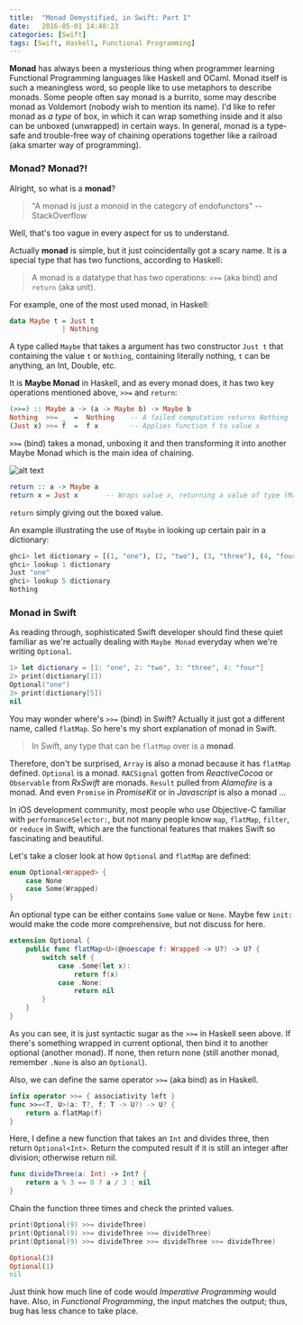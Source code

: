 ```yaml
---
title:  "Monad Demystified, in Swift: Part I"
date:   2016-05-01 14:48:23
categories: [Swift]
tags: [Swift, Haskell, Functional Programming]
---
```

**Monad** has always been a mysterious thing when programmer learning Functional Programming languages like Haskell and OCaml. Monad itself is such a meaningless word, so people like to use metaphors to describe monads. Some people often say monad is a burrito, some may describe monad as Voldemort (nobody wish to mention its name). I'd like to refer monad as *a type* of box, in which it can wrap something inside and it also can be unboxed (unwrapped) in certain ways. In general, monad is a type-safe and trouble-free way of chaining operations together like a railroad (aka smarter way of programming).

### Monad? Monad?!
Alright, so what is a **monad**?

> "A monad is just a monoid in the category of endofunctors" --StackOverflow

Well, that's too vague in every aspect for us to understand.

Actually **monad** is simple, but it just coincidentally got a scary name. It is a special type that has two functions, according to Haskell:

> A monad is a datatype that has two operations: `>>=` (aka bind) and `return` (aka unit).

For example, one of the most used monad, in Haskell:

```haskell
data Maybe t = Just t
             | Nothing
```
A type called `Maybe` that takes a argument has two constructor `Just t` that containing the value `t` or `Nothing`, containing literally nothing, `t` can be anything, an Int, Double, etc.

It is **Maybe Monad** in Haskell, and as every monad does, it has two key operations mentioned above, `>>=` and `return`:

```haskell
(>>=) :: Maybe a -> (a -> Maybe b) -> Maybe b
Nothing  >>= _  =  Nothing    -- A failed computation returns Nothing
(Just x) >>= f  =  f x        -- Applies function f to value x
```
`>>=` (bind) takes a monad, unboxing it and then transforming it into another Maybe Monad which is the main idea of chaining.

![alt text][monad_bind_img]

```haskell
return :: a -> Maybe a
return x = Just x       -- Wraps value x, returning a value of type (Maybe a)
```
`return` simply giving out the boxed value.

An example illustrating the use of `Maybe` in looking up certain pair in a dictionary:

```python
ghci> let dictionary = [(1, "one"), (2, "two"), (3, "three"), (4, "four")]
ghci> lookup 1 dictionary
Just "one"
ghci> lookup 5 dictionary
Nothing
```

### Monad in Swift

As reading through, sophisticated Swift developer should find these quiet familiar as we're actually dealing with `Maybe Monad` everyday when we're writing `Optional`.

```swift
1> let dictionary = [1: "one", 2: "two", 3: "three", 4: "four"]
2> print(dictionary[1])
Optional("one")
3> print(dictionary[5])
nil
```

You may wonder where's `>>=` (bind) in Swift? Actually it just got a different name, called `flatMap`. So here's my short explanation of monad in Swift.

> In Swift, any type that can be `flatMap` over is a **monad**.

Therefore, don't be surprised, `Array` is also a monad because it has `flatMap` defined. `Optional` is a monad. `RACSignal` gotten from *ReactiveCocoa* or `Observable` from *RxSwift* are monads. `Result` pulled from *Alamofire* is a monad. And even `Promise` in *PromiseKit* or in *Javascript* is also a monad ...

In iOS development community, most people who use Objective-C familiar with `performanceSelector:`, but not many people know `map`, `flatMap`, `filter`, or `reduce` in Swift, which are the functional features that makes Swift so fascinating and beautiful.

Let's take a closer look at how `Optional` and `flatMap` are defined:

```swift
enum Optional<Wrapped> {
    case None
    case Some(Wrapped)
}
```
An optional type can be either contains `Some` value or `None`. Maybe few `init:` would make the code more comprehensive, but not discuss for here.

```swift
extension Optional {
    public func flatMap<U>(@noescape f: Wrapped -> U?) -> U? {
        switch self {
            case .Some(let x):
                return f(x)
            case .None:
                return nil
        }
    }
}
```
As you can see, it is just syntactic sugar as the `>>=` in Haskell seen above. If there's something wrapped in current optional, then bind it to another optional (another monad). If none, then return none (still another monad, remember `.None` is also an `Optional`).

Also, we can define the same operator `>>=` (aka bind) as in Haskell.

```swift
infix operator >>= { associativity left }
func >>=<T, U>(a: T?, f: T -> U?) -> U? {
    return a.flatMap(f)
}
```
Here, I define a new function that takes an `Int` and divides three, then return `Optional<Int>`. Return the computed result if it is still an integer after division; otherwise return nil.

```swift
func divideThree(a: Int) -> Int? {
    return a % 3 == 0 ? a / 3 : nil
}
```

Chain the function three times and check the printed values.

```swift
print(Optional(9) >>= divideThree)
print(Optional(9) >>= divideThree >>= divideThree)
print(Optional(9) >>= divideThree >>= divideThree >>= divideThree)
```

```ruby
Optional(3)
Optional(1)
nil
```

Just think how much line of code would *Imperative Programming* would have. Also, in *Functional Programming*, the input matches the output; thus, bug has less chance to take place.


[monad_bind_img]: https://www.uraimo.com/imgs/bind.png
